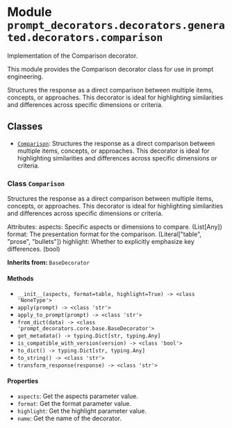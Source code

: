 # Module `prompt_decorators.decorators.generated.decorators.comparison`

Implementation of the Comparison decorator.

This module provides the Comparison decorator class for use in prompt engineering.

Structures the response as a direct comparison between multiple items, concepts, or approaches. This decorator is ideal for highlighting similarities and differences across specific dimensions or criteria.

## Classes

- [`Comparison`](#class-comparison): Structures the response as a direct comparison between multiple items, concepts, or approaches. This decorator is ideal for highlighting similarities and differences across specific dimensions or criteria.

### Class `Comparison`

Structures the response as a direct comparison between multiple items, concepts, or approaches. This decorator is ideal for highlighting similarities and differences across specific dimensions or criteria.

Attributes:
    aspects: Specific aspects or dimensions to compare. (List[Any])
    format: The presentation format for the comparison. (Literal["table", "prose", "bullets"])
    highlight: Whether to explicitly emphasize key differences. (bool)

**Inherits from:** `BaseDecorator`

#### Methods

- `__init__(aspects, format=table, highlight=True) -> <class 'NoneType'>`
- `apply(prompt) -> <class 'str'>`
- `apply_to_prompt(prompt) -> <class 'str'>`
- `from_dict(data) -> <class 'prompt_decorators.core.base.BaseDecorator'>`
- `get_metadata() -> typing.Dict[str, typing.Any]`
- `is_compatible_with_version(version) -> <class 'bool'>`
- `to_dict() -> typing.Dict[str, typing.Any]`
- `to_string() -> <class 'str'>`
- `transform_response(response) -> <class 'str'>`
#### Properties

- `aspects`: Get the aspects parameter value.
- `format`: Get the format parameter value.
- `highlight`: Get the highlight parameter value.
- `name`: Get the name of the decorator.
